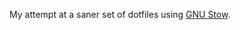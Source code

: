 My attempt at a saner set of dotfiles using [GNU Stow][1].

[1]: https://www.gnu.org/software/stow/
